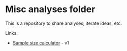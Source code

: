 # Misc analyses folder

This is a repository to share analyses, iterate ideas, etc.

Links: 

 - [Sample size calculator](sample_size_calculator/sample_size_calc_v1.ipynb) - v1 

